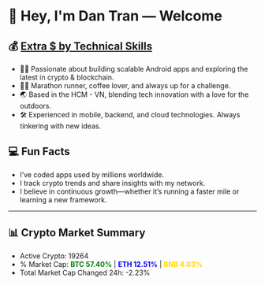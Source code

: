 # 👋 Hey, I'm Dan Tran — Welcome

## 💰 <a href="https://dantech.academy" target="_blank">Extra $ by Technical Skills</a>

- 🧑‍💻 Passionate about building scalable Android apps and exploring the latest in crypto & blockchain.
- 🏃‍♂️ Marathon runner, coffee lover, and always up for a challenge.
- 🌏 Based in the HCM - VN, blending tech innovation with a love for the outdoors.
- 🛠️ Experienced in mobile, backend, and cloud technologies. Always tinkering with new ideas.

## 💻 Fun Facts

- I’ve coded apps used by millions worldwide.
- I track crypto trends and share insights with my network.
- I believe in continuous growth—whether it’s running a faster mile or learning a new framework.

---

## 📊 Crypto Market Summary

- Active Crypto: 19264
- % Market Cap: <span style="color: green; font-weight: bold;">BTC 57.40%</span> | <span style="color: blue; font-weight: bold;">ETH 12.51%</span> | <span style="color: gold; font-weight: bold;">BNB 4.03%</span>
- Total Market Cap Changed 24h: -2.23%
